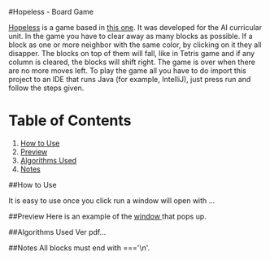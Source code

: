 #Hopeless - Board Game 

[Hopeless](https://github.com/F0lha/IART/tree/master/src/iart) is a game based in [this one](http://greenfelt.net/hopeless).
It was developed for the AI curricular unit. In the game you have to clear away as many blocks as possible. 
If a block as one or more neighbor with the same color, by clicking on it they all disapper. 
The blocks on top of them will fall, like in Tetris game and if any column is cleared, the blocks will shift right. 
The game is over when there are no more moves left.
To play the game all you have to do import this project to an IDE that runs Java (for example, IntelliJ), just press run and follow the steps given.


# Table of Contents
1. [How to Use](#HowtoUse)
2. [Preview](#Preview)
3. [Algorithms Used](#algorithms)
5. [Notes](#Notes)

##<a name="HowtoUse"></a>How to Use

It is easy to use once you click run a window will open with ...

##<a name="Preview">Preview
Here is an example of the [window ]()that pops up.

##<a name="algorithms">Algorithms Used
Ver pdf...


##<a name="Notes">Notes
All blocks must end with ==='\n'.
